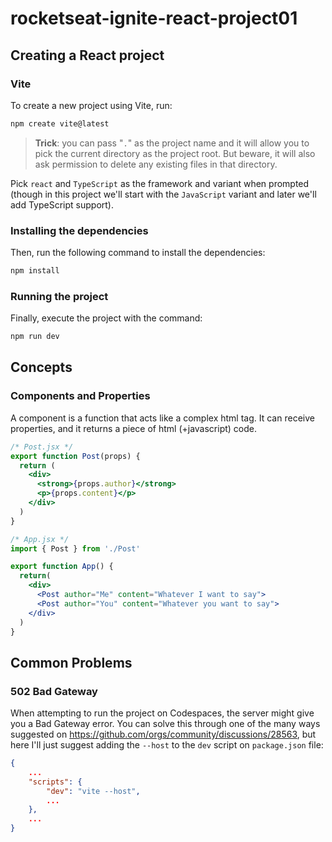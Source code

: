 # rocketseat-ignite-react-project01

## Creating a React project

### Vite

To create a new project using Vite, run:

```bash
npm create vite@latest
```

> **Trick**: you can pass "`.`" as the project name and it will allow you to pick the current directory as the project root. But beware, it will also ask permission to delete any existing files in that directory.

Pick `react` and `TypeScript` as the framework and variant when prompted (though in this project we'll start with the `JavaScript` variant and later we'll add TypeScript support).

### Installing the dependencies

Then, run the following command to install the dependencies:

```bash
npm install
```

### Running the project

Finally, execute the project with the command:

```bash
npm run dev
```

## Concepts

### Components and Properties

A component is a function that acts like a complex html tag. It can receive properties, and it returns a piece of html (+javascript) code.

```jsx
/* Post.jsx */
export function Post(props) {
  return (
    <div>
      <strong>{props.author}</strong>
      <p>{props.content}</p>
    </div>
  )
}

/* App.jsx */
import { Post } from './Post'

export function App() {
  return(
    <div>
      <Post author="Me" content="Whatever I want to say">
      <Post author="You" content="Whatever you want to say">
    </div>
  )
}
```

## Common Problems

### 502 Bad Gateway

When attempting to run the project on Codespaces, the server might give you a Bad Gateway error. You can solve this through one of the many ways suggested on https://github.com/orgs/community/discussions/28563, but here I'll just suggest adding the `--host` to the `dev` script on `package.json` file:

```json
{
    ...
    "scripts": {
        "dev": "vite --host",
        ...
    },
    ...
}
```
